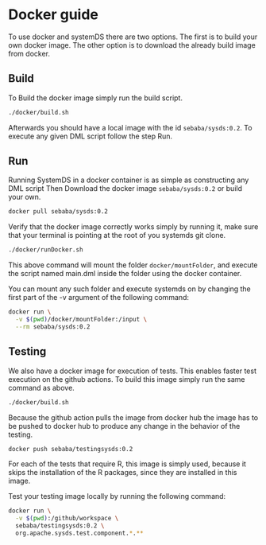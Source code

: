 <!--
{% comment %}
Licensed to the Apache Software Foundation (ASF) under one or more
contributor license agreements.  See the NOTICE file distributed with
this work for additional information regarding copyright ownership.
The ASF licenses this file to you under the Apache License, Version 2.0
(the "License"); you may not use this file except in compliance with
the License.  You may obtain a copy of the License at

http://www.apache.org/licenses/LICENSE-2.0

Unless required by applicable law or agreed to in writing, software
distributed under the License is distributed on an "AS IS" BASIS,
WITHOUT WARRANTIES OR CONDITIONS OF ANY KIND, either express or implied.
See the License for the specific language governing permissions and
limitations under the License.
{% end comment %}
-->

# Docker guide

To use docker and systemDS there are two options.
The first is to build your own docker image.
The other option is to download the already build image from docker.

## Build

To Build the docker image simply run the build script.

```bash
./docker/build.sh
```

Afterwards you should have a local image with the id `sebaba/sysds:0.2`.
To execute any given DML script follow the step Run.

## Run

Running SystemDS in a docker container is as simple as constructing any DML script
Then Download the docker image `sebaba/sysds:0.2` or build your own.

```bash
docker pull sebaba/sysds:0.2
```

Verify that the docker image correctly works simply by running it, make sure that your terminal is pointing at the root of you systemds git clone.

```bash
./docker/runDocker.sh
```

This above command will mount the folder `docker/mountFolder`, and execute the script named main.dml inside the folder using the docker container.

You can mount any such folder and execute systemds on by changing the first part of the -v argument of the following command:

```bash
docker run \
  -v $(pwd)/docker/mountFolder:/input \
  --rm sebaba/sysds:0.2
```

## Testing

We also have a docker image for execution of tests.
This enables faster test execution on the github actions.
To build this image simply run the same command as above.

```bash
./docker/build.sh
```

Because the github action pulls the image from docker hub the image has to be pushed to docker hub to produce any change in the behavior of the testing.

```bash
docker push sebaba/testingsysds:0.2
```

For each of the tests that require R, this image is simply used, because it skips the installation of the R packages, since they are installed in this image.

Test your testing image locally by running the following command:

```bash
docker run \
  -v $(pwd):/github/workspace \
  sebaba/testingsysds:0.2 \
  org.apache.sysds.test.component.*.**
```
